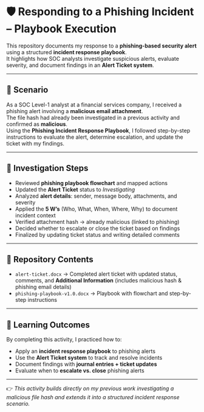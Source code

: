 # 🛡️ Responding to a Phishing Incident – Playbook Execution

This repository documents my response to a **phishing-based security alert** using a structured **incident response playbook**.  
It highlights how SOC analysts investigate suspicious alerts, evaluate severity, and document findings in an **Alert Ticket system**.

---

## 📌 Scenario
As a SOC Level-1 analyst at a financial services company, I received a phishing alert involving a **malicious email attachment**.  
The file hash had already been investigated in a previous activity and confirmed as **malicious**.  
Using the **Phishing Incident Response Playbook**, I followed step-by-step instructions to evaluate the alert, determine escalation, and update the ticket with my findings.

---

## 📝 Investigation Steps
- Reviewed **phishing playbook flowchart** and mapped actions  
- Updated the **Alert Ticket** status to *Investigating*  
- Analyzed **alert details**: sender, message body, attachments, and severity  
- Applied the **5 W’s** (Who, What, When, Where, Why) to document incident context  
- Verified attachment hash → already malicious (linked to phishing)  
- Decided whether to escalate or close the ticket based on findings  
- Finalized by updating ticket status and writing detailed comments  

---

## 📂 Repository Contents
- `alert-ticket.docx` → Completed alert ticket with updated status, comments, and **Additional Information** (includes malicious hash & phishing email details)  
- `phishing-playbook-v1.0.docx` → Playbook with flowchart and step-by-step instructions  

---

## 🎯 Learning Outcomes
By completing this activity, I practiced how to:
- Apply an **incident response playbook** to phishing alerts  
- Use the **Alert Ticket system** to track and resolve incidents  
- Document findings with **journal entries + ticket updates**  
- Evaluate when to **escalate vs. close** phishing alerts  

---

👉 *This activity builds directly on my previous work investigating a malicious file hash and extends it into a structured incident response scenario.*  
